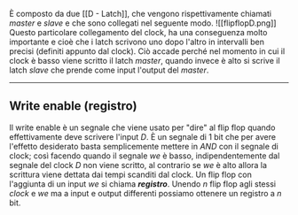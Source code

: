 È composto da due [[D - Latch]], che vengono rispettivamente chiamati *master* e *slave* e che sono collegati nel seguente modo.
![[flipflopD.png]]
Questo particolare collegamento del clock, ha una conseguenza molto importante e cioè che i latch scrivono uno dopo l'altro in intervalli ben precisi (definiti appunto dal clock). Ciò accade perché nel momento in cui il clock è basso viene scritto il latch *master*, quando invece è alto si scrive il latch *slave* che prende come input l'output del *master*.
___
## Write enable (registro)
Il write enable è un segnale che viene usato per "dire" al flip flop quando effettivamente deve scrivere l'input *D*.
È un segnale di 1 bit che per avere l'effetto desiderato basta semplicemente mettere in *AND* con il segnale di clock; così facendo quando il segnale *we* è basso, indipendentemente dal segnale del clock *D* non viene scritto, al contrario se *we* è alto allora la scrittura viene dettata dai tempi scanditi dal clock.
Un flip flop con l'aggiunta di un input *we* si chiama ***registro***.
Unendo $n$ flip flop agli stessi *clock* e *we* ma a input e output differenti possiamo ottenere un registro a $n$ bit.